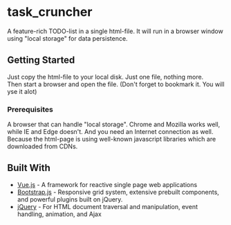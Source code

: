 # task_cruncher
A feature-rich TODO-list in a single html-file. It will run in a browser window using "local storage" for data persistence.

## Getting Started

Just copy the html-file to your local disk. Just one file, nothing more.  
Then start a browser and open the file. (Don't forget to bookmark it. You will yse it alot)

### Prerequisites

A browser that can handle "local storage". Chrome and Mozilla works well, while IE and Edge doesn't.
And you need an Internet connection as well. Because the html-page is using well-known javascript libraries which are downloaded from CDNs.


## Built With

* [Vue.js](https://vuejs.org/) - A framework for reactive single page web applications
* [Bootstrap.js](https://getbootstrap.com/) - Responsive grid system, extensive prebuilt components, and powerful plugins built on jQuery.
* [jQuery](https://jquery.com/) - For HTML document traversal and manipulation, event handling, animation, and Ajax

